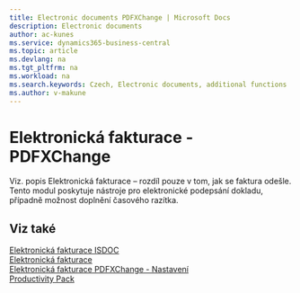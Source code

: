 ```yaml
---
title: Electronic documents PDFXChange | Microsoft Docs
description: Electronic documents
author: ac-kunes
ms.service: dynamics365-business-central
ms.topic: article
ms.devlang: na
ms.tgt_pltfrm: na
ms.workload: na
ms.search.keywords: Czech, Electronic documents, additional functions
ms.author: v-makune
---
```

# Elektronická fakturace -  PDFXChange

Viz. popis Elektronická fakturace – rozdíl pouze v tom, jak se faktura odešle. Tento modul poskytuje nástroje pro elektronické podepsání dokladu, případně možnost doplnění časového razítka.

## Viz také

[Elektronická fakturace ISDOC](ac-elektronic-dokuments-isdoc.md)  
[Elektronická fakturace](ac-elektronic-dokuments.md)   
[Elektronická fakturace PDFXChange - Nastavení](ac-elektronic-dokuments-pdfxchange-setup.md)  
[Productivity Pack](ac-productivity-pack.md)
